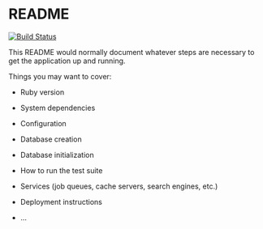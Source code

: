 # README
[![Build Status](https://travis-ci.org/yumeishih/react-on-rails-shopping-cart.svg?branch=master)](https://travis-ci.org/yumeishih/react-on-rails-shopping-cart)


This README would normally document whatever steps are necessary to get the
application up and running.

Things you may want to cover:

* Ruby version

* System dependencies

* Configuration

* Database creation

* Database initialization

* How to run the test suite

* Services (job queues, cache servers, search engines, etc.)

* Deployment instructions

* ...
